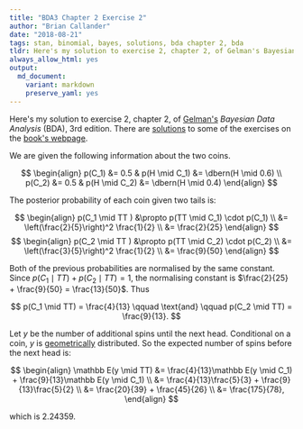 ```yaml
---
title: "BDA3 Chapter 2 Exercise 2"
author: "Brian Callander"
date: "2018-08-21"
tags: stan, binomial, bayes, solutions, bda chapter 2, bda
tldr: Here's my solution to exercise 2, chapter 2, of Gelman's Bayesian Data Analysis (BDA), 3rd edition.
always_allow_html: yes
output: 
  md_document:
    variant: markdown
    preserve_yaml: yes
---
```


Here's my solution to exercise 2, chapter 2, of [Gelman's](https://andrewgelman.com/) *Bayesian Data Analysis* (BDA), 3rd edition. There are [solutions](http://www.stat.columbia.edu/~gelman/book/solutions.pdf) to some of the exercises on the [book's webpage](http://www.stat.columbia.edu/~gelman/book/).

<!--more-->



<div style="display:none">
  $\DeclareMathOperator{\dbinomial}{binomial}
   \DeclareMathOperator{\dbern}{Bernoulli}
   \DeclareMathOperator{\dbeta}{beta}$
</div>


We are given the following information about the two coins.

$$
\begin{align}
  p(C_1) &= 0.5 & p(H \mid C_1) &= \dbern(H \mid 0.6) 
  \\
  p(C_2) &= 0.5 & p(H \mid C_2) &= \dbern(H \mid 0.4)
\end{align}
$$

The posterior probability of each coin given two tails is:

$$
\begin{align}
  p(C_1 \mid TT )
  &\propto
  p(TT \mid C_1) \cdot p(C_1)
  \\
  &=
  \left(\frac{2}{5}\right)^2 \frac{1}{2}
  \\
  &=
  \frac{2}{25}
\end{align}
$$
$$
\begin{align}
  p(C_2 \mid TT )
  &\propto
  p(TT \mid C_2) \cdot p(C_2)
  \\
  &=
  \left(\frac{3}{5}\right)^2 \frac{1}{2}
  \\
  &=
  \frac{9}{50}
\end{align}
$$

Both of the previous probabilities are normalised by the same constant. Since $p(C_1 \mid TT) + p(C_2 \mid TT) = 1$, the normalising constant is $\frac{2}{25} + \frac{9}{50} = \frac{13}{50}$. Thus

$$
p(C_1 \mid TT) = \frac{4}{13}
\qquad
\text{and}
\qquad
p(C_2 \mid TT) = \frac{9}{13}.
$$

Let $y$ be the number of additional spins until the next head. Conditional on a coin, $y$ is [geometrically](https://en.wikipedia.org/wiki/Geometric_distribution) distributed. So the expected number of spins before the next head is:

$$
\begin{align}
  \mathbb E(y \mid TT)
  &=
  \frac{4}{13}\mathbb E(y \mid C_1)
  +
  \frac{9}{13}\mathbb E(y \mid C_1)
  \\
  &=
  \frac{4}{13}\frac{5}{3}
  +
  \frac{9}{13}\frac{5}{2}
  \\
  &=
  \frac{20}{39}
  +
  \frac{45}{26}
  \\
  &=
  \frac{175}{78},
\end{align}
$$

which is 2.24359.



